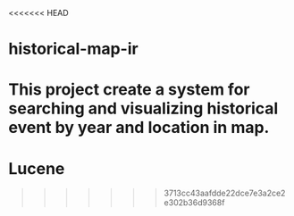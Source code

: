 <<<<<<< HEAD
# historical-map-ir
This project create a system for searching and visualizing historical event by year and location in map. 
=======
# Lucene
>>>>>>> 3713cc43aafdde22dce7e3a2ce2e302b36d9368f
